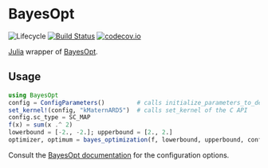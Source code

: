 # BayesOpt

![Lifecycle](https://img.shields.io/badge/lifecycle-experimental-orange.svg)<!--
![Lifecycle](https://img.shields.io/badge/lifecycle-maturing-blue.svg)
![Lifecycle](https://img.shields.io/badge/lifecycle-stable-green.svg)
![Lifecycle](https://img.shields.io/badge/lifecycle-retired-orange.svg)
![Lifecycle](https://img.shields.io/badge/lifecycle-archived-red.svg)
![Lifecycle](https://img.shields.io/badge/lifecycle-dormant-blue.svg) -->
[![Build Status](https://travis-ci.org/jbrea/BayesOpt.jl.svg?branch=master)](https://travis-ci.org/jbrea/BayesOpt.jl)
[![codecov.io](http://codecov.io/github/jbrea/BayesOpt.jl/coverage.svg?branch=master)](http://codecov.io/github/jbrea/BayesOpt.jl?branch=master)

[Julia](https://julialang.org) wrapper of [BayesOpt](https://github.com/rmcantin/bayesopt/).

## Usage

```julia
using BayesOpt
config = ConfigParameters()         # calls initialize_parameters_to_default of the C API
set_kernel!(config, "kMaternARD5")  # calls set_kernel of the C API
config.sc_type = SC_MAP
f(x) = sum(x .^ 2)
lowerbound = [-2., -2.]; upperbound = [2., 2.]
optimizer, optimum = bayes_optimization(f, lowerbound, upperbound, config)
```

Consult the [BayesOpt documentation](https://rmcantin.bitbucket.io/html/usemanual.html)
for the configuration options.
